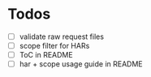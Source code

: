 # Todos
- [ ] validate raw request files
- [ ] scope filter for HARs
- [ ] ToC in README
- [ ] har + scope usage guide in README
